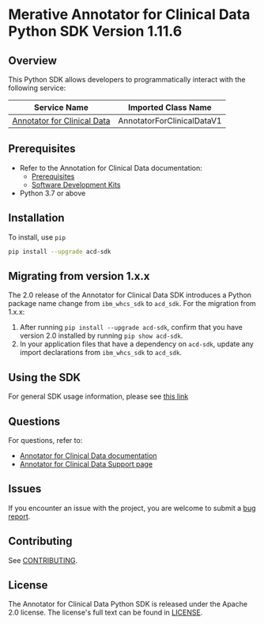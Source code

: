 
# Merative Annotator for Clinical Data Python SDK Version 1.11.6

## Overview

This Python SDK allows developers to programmatically interact with the following service:

| Service Name | Imported Class Name |
|--------------|-------------|
| [Annotator for Clinical Data](https://merative.github.io/acd-containers/) | AnnotatorForClinicalDataV1 |

## Prerequisites

* Refer to the Annotation for Clinical Data documentation:
  * [Prerequisites](https://merative.github.io/acd-containers/installing/prereqs/)
  * [Software Development Kits](https://merative.github.io/acd-containers/usage/sdks/)
* Python 3.7 or above

## Installation

To install, use `pip`

```bash
pip install --upgrade acd-sdk
```

## Migrating from version 1.x.x

The 2.0 release of the Annotator for Clinical Data SDK introduces a Python package name change from `ibm_whcs_sdk` to `acd_sdk`.  For the migration from 1.x.x:

1. After running `pip install --upgrade acd-sdk`, confirm that you have version 2.0 installed by running `pip show acd-sdk`.
2. In your application files that have a dependency on `acd-sdk`, update any import declarations from `ibm_whcs_sdk` to `acd_sdk`.  

## Using the SDK
For general SDK usage information, please see [this link](https://github.com/IBM/ibm-cloud-sdk-common/blob/master/README.md)

## Questions

For questions, refer to:
  * [Annotator for Clinical Data documentation](https://merative.github.io/acd-containers/)
  * [Annotator for Clinical Data Support page](https://merative.github.io/acd-containers/support/support/)

## Issues
If you encounter an issue with the project, you are welcome to submit a
[bug report](https://github.com/merative/whcs-python-sdk/issues).

## Contributing
See [CONTRIBUTING](CONTRIBUTING.md).

## License

The Annotator for Clinical Data Python SDK is released under the Apache 2.0 license.
The license's full text can be found in [LICENSE](LICENSE.md).
